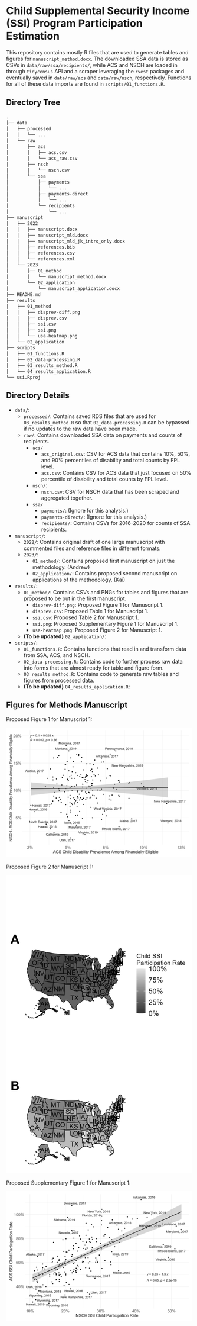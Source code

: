 
# Child Supplemental Security Income (SSI) Program Participation Estimation

This repository contains mostly R files that are used to generate tables and figures for `manuscript_method.docx`. The downloaded SSA data is stored as CSVs in `data/raw/ssa/recipients/`, while ACS and NSCH are loaded in through `tidycensus` API and a scraper leveraging the `rvest` packages and eventually saved in `data/raw/acs` and `data/raw/nsch`, respectively. Functions for all of these data imports are found in `scripts/01_functions.R`.

## Directory Tree

```
.
├── data
│   ├── processed
│   │   └── ...
│   └── raw
│       ├── acs
│       │   ├── acs.csv
│       │   └── acs_raw.csv
│       ├── nsch
│       │   └── nsch.csv
│       └── ssa
│           ├── payments
│           │   └── ...
│           ├── payments-direct
│           │   └── ...
│           └── recipients
│               └── ...
├── manuscript
│   ├── 2022
│   │   ├── manuscript.docx
│   │   ├── manuscript_mld.docx
│   │   ├── manuscript_mld_jk_intro_only.docx
│   │   ├── references.bib
│   │   ├── references.csv
│   │   └── references.xml
│   └── 2023
│       ├── 01_method
│       │   └── manuscript_method.docx
│       └── 02_application
│           └── manuscript_application.docx
├── README.md
├── results
│   ├── 01_method
│   │   ├── disprev-diff.png
│   │   ├── disprev.csv
│   │   ├── ssi.csv
│   │   ├── ssi.png
│   │   └── usa-heatmap.png
│   └── 02_application
├── scripts
│   ├── 01_functions.R
│   ├── 02_data-processing.R
│   ├── 03_results_method.R
│   └── 04_results_application.R
└── ssi.Rproj
```

## Directory Details

-   `data/`: 
    -   `processed/`: Contains saved RDS files that are used for `03_results_method.R` so that `02_data-processing.R` can be bypassed if no updates to the raw data have been made.
    -   `raw/`: Contains downloaded SSA data on payments and counts of recipients.
        -   `acs/`
            -   `acs_original.csv`: CSV for ACS data that contains 10%, 50%, and 90% percentiles of disability and total counts by FPL level.
            -   `acs.csv`: Contains CSV for ACS data that just focused on 50% percentile of disability and total counts by FPL level.
        -   `nsch/`: 
            -   `nsch.csv`: CSV for NSCH data that has been scraped and aggregated together.
        -   `ssa/`
            -   `payments/`: (Ignore for this analysis.)
            -   `payments-direct/`: (Ignore for this analysis.)
            -   `recipients/`: Contains CSVs for 2016-2020 for counts of SSA recipients.
-   `manuscript/`:
    -   `2022/`: Contains original draft of one large manuscript with commented files and reference files in different formats.
    -   `2023/`:
        -   `01_method/`: Contains proposed first manuscript on just the methodology. (Andrew)
        -   `02_application/`: Contains proposed second manuscript on applications of the methodology. (Kai)
-   `results/`:
    -   `01_method/`: Contains CSVs and PNGs for tables and figures that are proposed to be put in the first manuscript.
        -   `disprev-diff.png`: Proposed Figure 1 for Manuscript 1.
        -   `disprev.csv`: Proposed Table 1 for Manuscript 1.
        -   `ssi.csv`: Proposed Table 2 for Manuscript 1.
        -   `ssi.png`: Proposed Supplementary Figure 1 for Manuscript 1.
        -   `usa-heatmap.png`: Proposed Figure 2 for Manuscript 1.
    -   **(To be updated)** `02_application/`: 
-   `scripts/`: 
    -   `01_functions.R`: Contains functions that read in and transform data from SSA, ACS, and NSCH.
    -   `02_data-processing.R`: Contains code to further process raw data into forms that are almost ready for table and figure form.
    -   `03_results_method.R`: Contains code to generate raw tables and figures from processed data.
    -   **(To be updated)** `04_results_application.R`: 

## Figures for Methods Manuscript

Proposed Figure 1 for Manuscript 1:

![](results/01_method/disprev-diff.png)

Proposed Figure 2 for Manuscript 1:

![](results/01_method/usa-heatmap.png)

Proposed Supplementary Figure 1 for Manuscript 1:

![](results/01_method/ssi.png)
